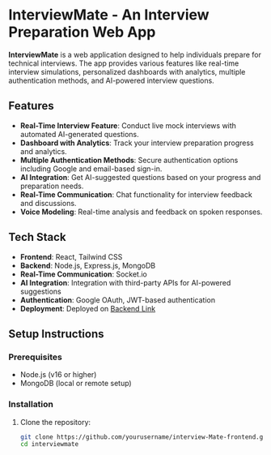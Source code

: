 # InterviewMate - An Interview Preparation Web App

**InterviewMate** is a web application designed to help individuals prepare for technical interviews. The app provides various features like real-time interview simulations, personalized dashboards with analytics, multiple authentication methods, and AI-powered interview questions.

## Features

- **Real-Time Interview Feature**: Conduct live mock interviews with automated AI-generated questions.
- **Dashboard with Analytics**: Track your interview preparation progress and analytics.
- **Multiple Authentication Methods**: Secure authentication options including Google and email-based sign-in.
- **AI Integration**: Get AI-suggested questions based on your progress and preparation needs.
- **Real-Time Communication**: Chat functionality for interview feedback and discussions.
- **Voice Modeling**: Real-time analysis and feedback on spoken responses.

## Tech Stack

- **Frontend**: React, Tailwind CSS
- **Backend**: Node.js, Express.js, MongoDB
- **Real-Time Communication**: Socket.io
- **AI Integration**: Integration with third-party APIs for AI-powered suggestions
- **Authentication**: Google OAuth, JWT-based authentication
- **Deployment**: Deployed on [Backend Link](https://github.com/alokthakur490/Interview-Mate-Backend)

## Setup Instructions

### Prerequisites

- Node.js (v16 or higher)
- MongoDB (local or remote setup)

### Installation

1. Clone the repository:

   ```bash
   git clone https://github.com/yourusername/interview-Mate-frontend.git
   cd interviewmate

   
